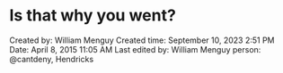 # Is that why you went?

Created by: William Menguy
Created time: September 10, 2023 2:51 PM
Date: April 8, 2015 11:05 AM
Last edited by: William Menguy
person: @cantdeny, Hendricks